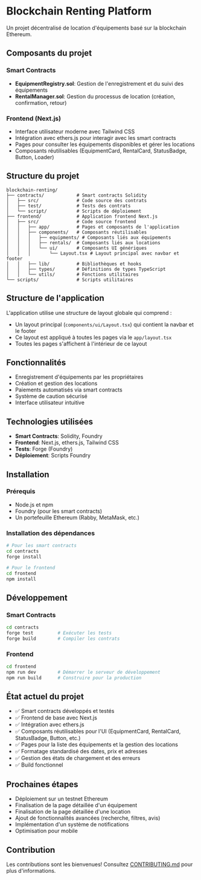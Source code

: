 # Blockchain Renting Platform

Un projet décentralisé de location d'équipements basé sur la blockchain Ethereum.

## Composants du projet

### Smart Contracts

- **EquipmentRegistry.sol**: Gestion de l'enregistrement et du suivi des équipements
- **RentalManager.sol**: Gestion du processus de location (création, confirmation, retour)

### Frontend (Next.js)

- Interface utilisateur moderne avec Tailwind CSS
- Intégration avec ethers.js pour interagir avec les smart contracts
- Pages pour consulter les équipements disponibles et gérer les locations
- Composants réutilisables (EquipmentCard, RentalCard, StatusBadge, Button, Loader)

## Structure du projet

```
blockchain-renting/
├── contracts/            # Smart contracts Solidity
│   ├── src/              # Code source des contrats
│   ├── test/             # Tests des contrats
│   └── script/           # Scripts de déploiement
├── frontend/             # Application frontend Next.js
│   ├── src/              # Code source frontend
│   │   ├── app/          # Pages et composants de l'application
│   │   ├── components/   # Composants réutilisables
│   │   │   ├── equipments/ # Composants liés aux équipements
│   │   │   ├── rentals/  # Composants liés aux locations
│   │   │   └── ui/       # Composants UI génériques
│   │   │       └── Layout.tsx # Layout principal avec navbar et footer
│   │   ├── lib/          # Bibliothèques et hooks
│   │   ├── types/        # Définitions de types TypeScript
│   │   └── utils/        # Fonctions utilitaires
└── scripts/              # Scripts utilitaires
```

## Structure de l'application

L'application utilise une structure de layout globale qui comprend :

- Un layout principal (`components/ui/Layout.tsx`) qui contient la navbar et le footer
- Ce layout est appliqué à toutes les pages via le `app/layout.tsx`
- Toutes les pages s'affichent à l'intérieur de ce layout

## Fonctionnalités

- Enregistrement d'équipements par les propriétaires
- Création et gestion des locations
- Paiements automatisés via smart contracts
- Système de caution sécurisé
- Interface utilisateur intuitive

## Technologies utilisées

- **Smart Contracts**: Solidity, Foundry
- **Frontend**: Next.js, ethers.js, Tailwind CSS
- **Tests**: Forge (Foundry)
- **Déploiement**: Scripts Foundry

## Installation

### Prérequis

- Node.js et npm
- Foundry (pour les smart contracts)
- Un portefeuille Ethereum (Rabby, MetaMask, etc.)

### Installation des dépendances

```bash
# Pour les smart contracts
cd contracts
forge install

# Pour le frontend
cd frontend
npm install
```

## Développement

### Smart Contracts

```bash
cd contracts
forge test         # Exécuter les tests
forge build        # Compiler les contrats
```

### Frontend

```bash
cd frontend
npm run dev        # Démarrer le serveur de développement
npm run build      # Construire pour la production
```

## État actuel du projet

- ✅ Smart contracts développés et testés
- ✅ Frontend de base avec Next.js
- ✅ Intégration avec ethers.js
- ✅ Composants réutilisables pour l'UI (EquipmentCard, RentalCard, StatusBadge, Button, etc.)
- ✅ Pages pour la liste des équipements et la gestion des locations
- ✅ Formatage standardisé des dates, prix et adresses
- ✅ Gestion des états de chargement et des erreurs
- ✅ Build fonctionnel

## Prochaines étapes

- Déploiement sur un testnet Ethereum
- Finalisation de la page détaillée d'un équipement
- Finalisation de la page détaillée d'une location
- Ajout de fonctionnalités avancées (recherche, filtres, avis)
- Implémentation d'un système de notifications
- Optimisation pour mobile

## Contribution

Les contributions sont les bienvenues! Consultez [CONTRIBUTING.md](CONTRIBUTING.md) pour plus d'informations.
